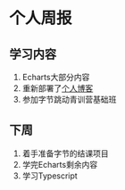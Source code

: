 # 个人周报

## 学习内容

1. Echarts大部分内容
2. 重新部署了[个人博客](http://l-h-x.gitee.io/)
3. 参加字节跳动青训营基础班

## 下周

1. 着手准备字节的结课项目
2. 学完Echarts剩余内容
3. 学习Typescript



